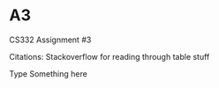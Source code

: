 # A3
CS332 Assignment #3


Citations:
  Stackoverflow for reading through table stuff 

Type Something here
